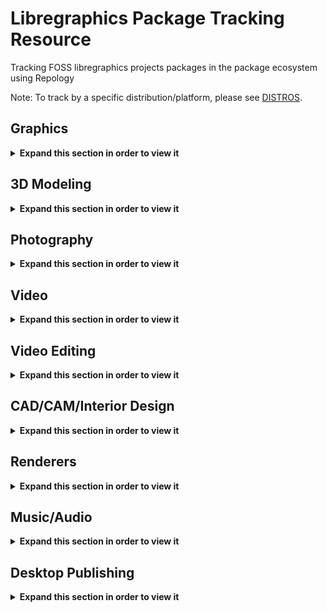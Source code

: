 # Libregraphics Package Tracking Resource
Tracking FOSS libregraphics projects packages in the package ecosystem using Repology

Note: To track by a specific distribution/platform, please see [DISTROS](DISTROS/).

<!-- Within this comment are all the packages being tracked
gimp
gegl
babl
inkscape
krita
gmic
imagemagick
graphicsmagick
mypaint
azpainter
kolourpaint
synfig
opentoonz
milton
fontforge
birdfont
blender
natron
wings3d
dust3d
djv
darktable
rawtherapee
luminance-hdr
entangle
photo
digikam
ufraw
photivo
photofilmstrip
hugin
hdrmerge
photoflare
pix
kphotoalbum
lightzone
stereophotoview
vlc
mpv
ffmpeg
kdenlive
pitivi
shotcut
olive-video-editor
openshot
obs-studio
flowblade
lives
freecad
librecad
sweethome3d
room-arranger
kicad
openSCAD
solvespace
appleseed
ospray
embree
luxcorerender
povray
yafaray
musescore
lilypond
mixxx
giada
portaudio
jack-audio-connection-kit
sonic-visualiser
gstreamer1
zynaddsubfx
audacity
dexed-synth
lv2:gxplugins
gnuradio
guitarix
kapitonov-plugins-pack-lv2
vcvrack
qtractor
scribus
sk1
laidout
kodi
-->

## Graphics
<details>
  <summary><b>Expand this section in order to view it</b></summary>
<table>
  <tr>
    <th>gimp</th>
    <th>gegl</th>
    <th>babl</th>
  </tr>
  <tr>
    <td valign="top"><a href="https://repology.org/metapackage/gimp/versions">
      <img src="https://repology.org/badge/vertical-allrepos/gimp.svg" alt="Packaging status" align="right"></a>
    </td>
    <td valign="top"><a href="https://repology.org/metapackage/gegl/versions">
      <img src="https://repology.org/badge/vertical-allrepos/gegl.svg" alt="Packaging status" align="right"></a>
    </td>
    <td valign="top"><a href="https://repology.org/metapackage/babl/versions">
      <img src="https://repology.org/badge/vertical-allrepos/babl.svg" alt="Packaging status" align="right"></a>
    </td>
  </tr>
</table>

<table>
  <tr>
    <th>inkscape</th>
    <th>krita</th>
    <th>gmic</th>
  </tr>
  <tr>
    <td valign="top"><a href="https://repology.org/metapackage/inkscape/versions">
      <img src="https://repology.org/badge/vertical-allrepos/inkscape.svg" alt="Packaging status" align="right"></a>
    </td>
    <td valign="top"><a href="https://repology.org/metapackage/krita/versions">
      <img src="https://repology.org/badge/vertical-allrepos/krita.svg" alt="Packaging status" align="right"></a>
    </td>
    <td valign="top"><a href="https://repology.org/metapackage/gmic/versions">
      <img src="https://repology.org/badge/vertical-allrepos/gmic.svg" alt="Packaging status" align="right"></a>
    </td>    
  </tr>
</table>

<table>
  <tr>
    <th>imagemagick</th>
    <th>graphicsmagick</th>
  </tr>
  <tr>
    <td valign="top"><a href="https://repology.org/metapackage/imagemagick/versions">
      <img src="https://repology.org/badge/vertical-allrepos/imagemagick.svg" alt="Packaging status" align="right"></a>
    <td valign="top"><a href="https://repology.org/metapackage/graphicsmagick/versions">
      <img src="https://repology.org/badge/vertical-allrepos/graphicsmagick.svg" alt="Packaging status" align="right"></a>
</table>


<table>
  <tr>
    <th>mypaint</th>
    <th>azpainter</th>
    <th>kolourpaint</th>    
  </tr>
  <tr>
    <td valign="top"><a href="https://repology.org/metapackage/mypaint/versions">
      <img src="https://repology.org/badge/vertical-allrepos/mypaint.svg" alt="Packaging status" align="right"></a>
    </td>
    <td valign="top"><a href="https://repology.org/metapackage/azpainter/versions">
      <img src="https://repology.org/badge/vertical-allrepos/azpainter.svg" alt="Packaging status" align="right"></a>
    </td>
    <td valign="top"><a href="https://repology.org/metapackage/kolourpaint/versions">
      <img src="https://repology.org/badge/vertical-allrepos/kolourpaint.svg" alt="Packaging status" align="right"></a>
    </td>
  </tr>
</table>

<table>
  <tr>
    <th>synfig</th>
    <th>opentoonz</th>
    <th>milton</th>
  </tr>
  <tr>
    <td valign="top"><a href="https://repology.org/metapackage/synfig/versions">
      <img src="https://repology.org/badge/vertical-allrepos/synfig.svg" alt="Packaging status" align="right"></a>
    <td valign="top"><a href="https://repology.org/metapackage/opentoonz/versions">
      <img src="https://repology.org/badge/vertical-allrepos/opentoonz.svg" alt="Packaging status" align="right"></a>
    </td>
    <td valign="top"><a href="https://repology.org/metapackage/milton/versions">
      <img src="https://repology.org/badge/vertical-allrepos/milton.svg" alt="Packaging status" align="right"></a>
    </td>
</table>


<table>
  <tr>
    <th>fontforge</th>
    <th>birdfont</th>
  </tr>
  <tr>
    <td valign="top"><a href="https://repology.org/metapackage/fontforge/versions">
      <img src="https://repology.org/badge/vertical-allrepos/fontforge.svg" alt="Packaging status" align="right"></a>
    </td>
    <td valign="top"><a href="https://repology.org/metapackage/birdfont/versions">
      <img src="https://repology.org/badge/vertical-allrepos/birdfont.svg" alt="Packaging status" align="right"></a>
    </td>
</table>


</details>

## 3D Modeling
<details>
  <summary><b>Expand this section in order to view it</b></summary>
<table>
  <tr>
    <th>blender</th>
    <th>natron</th>
    <th>wings3d</th>
  </tr>
  <tr>
    <td valign="top"><a href="https://repology.org/metapackage/blender/versions">
      <img src="https://repology.org/badge/vertical-allrepos/blender.svg" alt="Packaging status" align="right"></a>
    </td>
    <td valign="top"><a href="https://repology.org/metapackage/natron/versions">
      <img src="https://repology.org/badge/vertical-allrepos/natron.svg" alt="Packaging status" align="right"></a>
    </td>
    <td valign="top"><a href="https://repology.org/metapackage/wings3d/versions">
      <img src="https://repology.org/badge/vertical-allrepos/wings3d.svg" alt="Packaging status" align="right"></a>
    </td>
  </tr>
</table>
  
<table>
  <tr>
    <th>dust3d</th>
    <th>djv</th>
  </tr>
  <tr>
    <td valign="top"><a href="https://repology.org/metapackage/dust3d/versions">
      <img src="https://repology.org/badge/vertical-allrepos/dust3d.svg" alt="Packaging status" align="right"></a>
    </td>
    <td valign="top"><a href="https://repology.org/metapackage/djv/versions">
      <img src="https://repology.org/badge/vertical-allrepos/djv.svg" alt="Packaging status" align="right"></a>
    </td>
  </tr>
</table>
  
  
</details>

## Photography
<details>
  <summary><b>Expand this section in order to view it</b></summary>
<table>
  <tr>
    <th>darktable</th>
    <th>rawtherapee</th>
    <th>luminance-hdr</th>
  </tr>
  <tr>
    <td valign="top"><a href="https://repology.org/metapackage/darktable/versions">
      <img src="https://repology.org/badge/vertical-allrepos/darktable.svg" alt="Packaging status" align="right"></a>
    </td>
    <td valign="top"><a href="https://repology.org/metapackage/rawtherapee/versions">
      <img src="https://repology.org/badge/vertical-allrepos/rawtherapee.svg" alt="Packaging status" align="right"></a>
    </td>
    <td valign="top"><a href="https://repology.org/metapackage/luminance-hdr/versions">
      <img src="https://repology.org/badge/vertical-allrepos/luminance-hdr.svg" alt="Packaging status" align="right"></a>
    </td>
  </tr>
</table>

<table>
  <tr>
    <th>entangle</th>
    <th>photoflow</th>
    <th>digikam</th>
  </tr>
  <tr>
    <td valign="top"><a href="https://repology.org/metapackage/entangle/versions">
      <img src="https://repology.org/badge/vertical-allrepos/entangle.svg" alt="Packaging status" align="right"></a>
    </td>
    <td valign="top"><a href="https://repology.org/metapackage/photoflow/versions">
      <img src="https://repology.org/badge/vertical-allrepos/photoflow.svg" alt="Packaging status" align="right"></a>
    </td>
    <td valign="top"><a href="https://repology.org/metapackage/digikam/versions">
      <img src="https://repology.org/badge/vertical-allrepos/digikam.svg" alt="Packaging status" align="right"></a>
    </td>
  </tr>
</table>

<table>
  <tr>
    <th>ufraw</th>
    <th>photivo</th>
    <th>photofilmstrip</th>
  </tr>
  <tr>
    <td valign="top"><a href="https://repology.org/metapackage/ufraw/versions">
      <img src="https://repology.org/badge/vertical-allrepos/ufraw.svg" alt="Packaging status" align="right"></a>
    </td>
    <td valign="top"><a href="https://repology.org/metapackage/photivo/versions">
      <img src="https://repology.org/badge/vertical-allrepos/photivo.svg" alt="Packaging status" align="right"></a>
    </td>
    <td valign="top"><a href="https://repology.org/metapackage/photofilmstrip/versions">
      <img src="https://repology.org/badge/vertical-allrepos/photofilmstrip.svg" alt="Packaging status" align="right"></a>
    </td>
  </tr>
</table>


<table>
  <tr>
    <th>hugin</th>
    <th>hdrmerge</th>
    <th>photoflare</th>
  </tr>
  <tr>
    <td valign="top"><a href="https://repology.org/metapackage/hugin/versions">
      <img src="https://repology.org/badge/vertical-allrepos/hugin.svg" alt="Packaging status" align="right"></a>
    </td>
    <td valign="top"><a href="https://repology.org/metapackage/hdrmerge/versions">
      <img src="https://repology.org/badge/vertical-allrepos/hdrmerge.svg" alt="Packaging status" align="right"></a>
    </td>
    <td valign="top"><a href="https://repology.org/metapackage/photoflare/versions">
      <img src="https://repology.org/badge/vertical-allrepos/photoflare.svg" alt="Packaging status" align="right"></a>
    </td>
  </tr>
</table>

<table>
  <tr>
    <th>pix</th>
    <th>kphotoalbum</th>
    <th>lightzone</th>
  </tr>
  <tr>
    <td valign="top"><a href="https://repology.org/metapackage/pix/versions">
      <img src="https://repology.org/badge/vertical-allrepos/pix.svg" alt="Packaging status" align="right"></a>
    </td>
    <td valign="top"><a href="https://repology.org/metapackage/kphotoalbum/versions">
      <img src="https://repology.org/badge/vertical-allrepos/kphotoalbum.svg" alt="Packaging status" align="right"></a>
    </td>
    <td valign="top"><a href="https://repology.org/metapackage/lightzone/versions">
      <img src="https://repology.org/badge/vertical-allrepos/lightzone.svg" alt="Packaging status" align="right"></a>
    </td>
  </tr>
</table>

<table>
  <tr>
    <th>stereophotoview</th>
  </tr>
  <tr>
    <td valign="top"><a href="https://repology.org/metapackage/stereophotoview/versions">
      <img src="https://repology.org/badge/vertical-allrepos/stereophotoview.svg" alt="Packaging status" align="right"></a>
    </td>
  </tr>
</table>

</details>

## Video
<details>
  <summary><b>Expand this section in order to view it</b></summary>
<table>
  <tr>
    <th>vlc</th>
    <th>mpv</th>
    <th>ffmpeg</th>
  </tr>
  <tr>
    <td valign="top"><a href="https://repology.org/metapackage/vlc/versions">
      <img src="https://repology.org/badge/vertical-allrepos/vlc.svg" alt="Packaging status" align="right"></a>
    </td>
    <td valign="top"><a href="https://repology.org/metapackage/mpv/versions">
      <img src="https://repology.org/badge/vertical-allrepos/mpv.svg" alt="Packaging status" align="right"></a>
    </td>
    <td valign="top"><a href="https://repology.org/metapackage/ffmpeg/versions">
      <img src="https://repology.org/badge/vertical-allrepos/ffmpeg.svg" alt="Packaging status" align="right"></a>
    </td>
  </tr>
</table>

<table>
  <tr>
    <th>kodi</th>
    <!--<th>mpv</th>
    <th>ffmpeg</th>-->
  </tr>
  <tr>
    <td valign="top"><a href="https://repology.org/metapackage/kodi/versions">
      <img src="https://repology.org/badge/vertical-allrepos/kodi.svg" alt="Packaging status" align="right"></a>
    </td>
  </tr>
</table>
</details>



## Video Editing
<details>
  <summary><b>Expand this section in order to view it</b></summary>
<table>
  <tr>
    <th>kdenlive</th>
    <th>pitivi</th>
    <th>shotcut</th>
  </tr>
  <tr>
    <td valign="top"><a href="https://repology.org/metapackage/kdenlive/versions">
      <img src="https://repology.org/badge/vertical-allrepos/kdenlive.svg" alt="Packaging status" align="right"></a>
    </td>
    <td valign="top"><a href="https://repology.org/metapackage/pitivi/versions">
      <img src="https://repology.org/badge/vertical-allrepos/pitivi.svg" alt="Packaging status" align="right"></a>
    </td>
    <td valign="top"><a href="https://repology.org/metapackage/shotcut/versions">
      <img src="https://repology.org/badge/vertical-allrepos/shotcut.svg" alt="Packaging status" align="right"></a>
    </td>
  </tr>
</table>

<table>
  <tr>
    <th>olive-video-editor</th>
    <th>openshot</th>
    <th>obs-studio</th>
  </tr>
  <tr>
    <td valign="top"><a href="https://repology.org/metapackage/olive-video-editor/versions">
    <img src="https://repology.org/badge/vertical-allrepos/olive-video-editor.svg" alt="Packaging status" align="right"></a>
    </td>
    <td valign="top"><a href="https://repology.org/metapackage/openshot/versions">
      <img src="https://repology.org/badge/vertical-allrepos/openshot.svg" alt="Packaging status" align="right"></a>
    </td>
    <td valign="top"><a href="https://repology.org/metapackage/obs-studio/versions">
      <img src="https://repology.org/badge/vertical-allrepos/obs-studio.svg" alt="Packaging status" align="right"></a>
    </td>
  </tr>
</table>

<table>
  <tr>
    <th>flowblade</th>
    <th>lives</th>
  </tr>
  <tr>
    <td valign="top"><a href="https://repology.org/metapackage/flowblade/versions">
      <img src="https://repology.org/badge/vertical-allrepos/flowblade.svg" alt="Packaging status" align="right"></a>
    </td>
    <td valign="top"><a href="https://repology.org/metapackage/lives/versions">
      <img src="https://repology.org/badge/vertical-allrepos/lives.svg" alt="Packaging status" align="right"></a>
    </td>
  </tr>
</table>
</details>

## CAD/CAM/Interior Design
<details>
  <summary><b>Expand this section in order to view it</b></summary>
<table>
  <tr>
    <th>freecad</th>
    <th>librecad</th>
    <th>sweethome3d</th>
  </tr>
  <tr>
    <td valign="top"><a href="https://repology.org/metapackage/freecad/versions">
      <img src="https://repology.org/badge/vertical-allrepos/freecad.svg" alt="Packaging status" align="right"></a>
    </td>
    <td valign="top"><a href="https://repology.org/metapackage/librecad/versions">
      <img src="https://repology.org/badge/vertical-allrepos/librecad.svg" alt="Packaging status" align="right"></a>
    </td>
    <td valign="top"><a href="https://repology.org/metapackage/sweethome3d/versions">
      <img src="https://repology.org/badge/vertical-allrepos/sweethome3d.svg" alt="Packaging status" align="right"></a>
    </td>
  </tr>
</table>
  
<table>
  <tr>
    <th>room-arranger</th>
    <th>kicad</th>
    <th>openSCAD</th>
  </tr>
  <tr>
    <td valign="top"><a href="https://repology.org/metapackage/room-arranger/versions">
      <img src="https://repology.org/badge/vertical-allrepos/room-arranger.svg" alt="Packaging status" align="right"></a>
    </td>
    <td valign="top"><a href="https://repology.org/metapackage/kicad/versions">
      <img src="https://repology.org/badge/vertical-allrepos/kicad.svg" alt="Packaging status" align="right"></a>
    </td>
    <td valign="top"><a href="https://repology.org/metapackage/openscad/versions">
      <img src="https://repology.org/badge/vertical-allrepos/openscad.svg" alt="Packaging status" align="right"></a>
    </td>
  </tr>
</table>  

<table>
  <tr>
    <th>solvespace</th>
  </tr>
  <tr>
    <td valign="top"><a href="https://repology.org/metapackage/solvespace/versions">
      <img src="https://repology.org/badge/vertical-allrepos/solvespace.svg" alt="Packaging status" align="right"></a>
    </td>
  </tr>
</table>  
</details>

## Renderers
<details>
  <summary><b>Expand this section in order to view it</b></summary>
<table>
  <tr>
    <th>appleseed</th>
    <th>ospray</th>
    <th>embree</th>
  </tr>
  <tr>
    <td valign="top"><a href="https://repology.org/metapackage/appleseed/versions">
      <img src="https://repology.org/badge/vertical-allrepos/appleseed.svg" alt="Packaging status" align="right"></a>
    </td>
    <td valign="top"><a href="https://repology.org/metapackage/ospray/versions">
      <img src="https://repology.org/badge/vertical-allrepos/ospray.svg" alt="Packaging status" align="right"></a>
    </td>
    <td valign="top"><a href="https://repology.org/metapackage/embree/versions">
      <img src="https://repology.org/badge/vertical-allrepos/embree.svg" alt="Packaging status" align="right"></a>
    </td>
  </tr>
</table>

<table>
  <tr>
    <th>luxcorerender</th>
    <th>povray</th>
    <th>yafaray</th>
  </tr>
  <tr>
    <td valign="top"><a href="https://repology.org/metapackage/luxcorerender/versions">
      <img src="https://repology.org/badge/vertical-allrepos/luxcorerender.svg" alt="Packaging status" align="right"></a>
    </td>
    <td valign="top"><a href="https://repology.org/metapackage/povray/versions">
      <img src="https://repology.org/badge/vertical-allrepos/povray.svg" alt="Packaging status" align="right"></a>
    </td>
    <td valign="top"><a href="https://repology.org/metapackage/yafaray/versions">
      <img src="https://repology.org/badge/vertical-allrepos/yafaray.svg" alt="Packaging status" align="right"></a>
    </td>
  </tr>
</table>
</details>



## Music/Audio
<details>
  <summary><b>Expand this section in order to view it</b></summary>
<table>
  <tr>
    <th>musescore</th>
    <th>lilypond</th>
  </tr>
  <tr>
    <td valign="top"><a href="https://repology.org/metapackage/musescore/versions">
      <img src="https://repology.org/badge/vertical-allrepos/musescore.svg" alt="Packaging status" align="right"></a>
    </td>
    <td valign="top"><a href="https://repology.org/metapackage/lilypond/versions">
      <img src="https://repology.org/badge/vertical-allrepos/lilypond.svg" alt="Packaging status" align="right"></a>
    </td>
  </tr>
</table>

<table>
  <tr>
    <th>mixxx</th>
    <th>giada</th>
  </tr>
  <tr>
    <td valign="top"><a href="https://repology.org/metapackage/mixxx/versions">
      <img src="https://repology.org/badge/vertical-allrepos/mixxx.svg" alt="Packaging status" align="right"></a>
    </td>
    <td valign="top"><a href="https://repology.org/metapackage/giada/versions">
      <img src="https://repology.org/badge/vertical-allrepos/giada.svg" alt="Packaging status" align="right"></a>
    </td>
  </tr>
</table>

<table>
  <tr>
    <th>portaudio</th>
    <th>jack-audio-connection-kit</th>
    <th>sonic-visualiser</th>
  </tr>
  <tr>
    <td valign="top"><a href="https://repology.org/metapackage/portaudio/versions">
      <img src="https://repology.org/badge/vertical-allrepos/portaudio.svg" alt="Packaging status" align="right"></a>
    </td>
    <td valign="top"><a href="https://repology.org/metapackage/jack-audio-connection-kit/versions">
      <img src="https://repology.org/badge/vertical-allrepos/jack-audio-connection-kit.svg" alt="Packaging status" align="right"></a>
    </td>
    <td valign="top"><a href="https://repology.org/metapackage/sonic-visualiser/versions">
      <img src="https://repology.org/badge/vertical-allrepos/sonic-visualiser.svg" alt="Packaging status" align="right"></a>
    </td>
  </tr>
</table>

<table>
  <tr>
    <th>gstreamer1</th>
    <th>zynaddsubfx</th>
    <th>audacity</th>
  </tr>
  <tr>
    <td valign="top"><a href="https://repology.org/metapackage/gstreamer1/versions">
      <img src="https://repology.org/badge/vertical-allrepos/gstreamer1.svg" alt="Packaging status" align="right"></a>
    </td>
    <td valign="top"><a href="https://repology.org/metapackage/zynaddsubfx/versions">
      <img src="https://repology.org/badge/vertical-allrepos/zynaddsubfx.svg" alt="Packaging status" align="right"></a>
    </td>
    <td valign="top"><a href="https://repology.org/metapackage/audacity/versions">
      <img src="https://repology.org/badge/vertical-allrepos/audacity.svg" alt="Packaging status" align="right"></a>
    </td>
  </tr>
</table>

<table>
  <tr>
    <th>dexed-synth</th>
    <th>lv2:gxplugins</th>
    <th>vcvrack</th>
  </tr>
  <tr>
    <td valign="top"><a href="https://repology.org/metapackage/dexed-synth/versions">
      <img src="https://repology.org/badge/vertical-allrepos/dexed-synth.svg" alt="Packaging status" align="right"></a>
    </td>
    <td valign="top"><a href="https://repology.org/metapackage/lv2:gxplugins/versions">
      <img src="https://repology.org/badge/vertical-allrepos/lv2:gxplugins.svg" alt="Packaging status" align="right"></a>
    </td>
    <td valign="top"><a href="https://repology.org/metapackage/vcvrack/versions">
      <img src="https://repology.org/badge/vertical-allrepos/vcvrack.svg" alt="Packaging status" align="right"></a>
    </td>
  </tr>
</table>

<table>
  <tr>
    <th>gnuradio</th>
    <th>guitarix</th>
    <th>kapitonov-plugins-pack-lv2</th>
  </tr>
  <tr>
    <td valign="top"><a href="https://repology.org/metapackage/gnuradio/versions">
      <img src="https://repology.org/badge/vertical-allrepos/gnuradio.svg" alt="Packaging status" align="right"></a>
    </td>
    <td valign="top"><a href="https://repology.org/metapackage/guitarix/versions">
      <img src="https://repology.org/badge/vertical-allrepos/guitarix.svg" alt="Packaging status" align="right"></a>
    </td>
    <td valign="top"><a href="https://repology.org/metapackage/kapitonov-plugins-pack-lv2/versions">
      <img src="https://repology.org/badge/vertical-allrepos/kapitonov-plugins-pack-lv2.svg" alt="Packaging status" align="right"></a>
    </td>
  </tr>
</table>

<table>
  <tr>
    <th>qtractor</th>
  </tr>
  <tr>
    <td valign="top"><a href="https://repology.org/metapackage/qtractor/versions">
      <img src="https://repology.org/badge/vertical-allrepos/qtractor.svg" alt="Packaging status" align="right"></a>
    </td>
  </tr>
</table>


</details>

## Desktop Publishing
<details>
  <summary><b>Expand this section in order to view it</b></summary>
<table>
  <tr>
    <th>scribus</th>
    <th>sk1</th>
    <th>laidout</th>
  </tr>
  <tr>
    <td valign="top"><a href="https://repology.org/metapackage/scribus/versions">
      <img src="https://repology.org/badge/vertical-allrepos/scribus.svg" alt="Packaging status" align="right"></a>
    </td>
    <td valign="top"><a href="https://repology.org/metapackage/sk1/versions">
      <img src="https://repology.org/badge/vertical-allrepos/sk1.svg" alt="Packaging status" align="right"></a>
    </td>
    <td valign="top"><a href="https://repology.org/metapackage/laidout/versions">
      <img src="https://repology.org/badge/vertical-allrepos/laidout.svg" alt="Packaging status" align="right"></a>
    </td>
  </tr>
</table>

